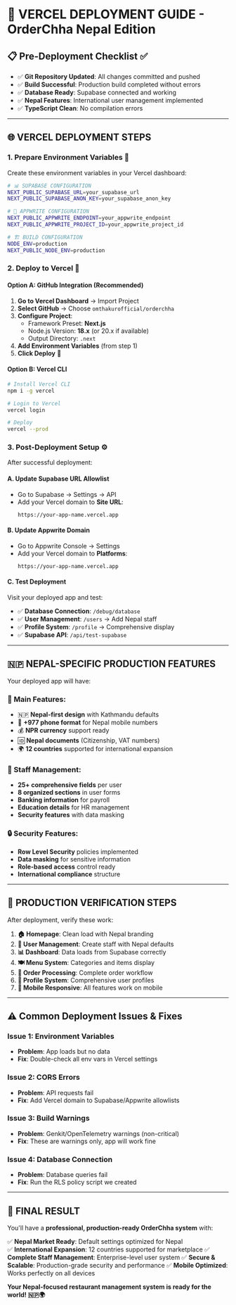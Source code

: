 # 🚀 VERCEL DEPLOYMENT GUIDE - OrderChha Nepal Edition

## 📋 **Pre-Deployment Checklist** ✅

- ✅ **Git Repository Updated**: All changes committed and pushed
- ✅ **Build Successful**: Production build completed without errors
- ✅ **Database Ready**: Supabase connected and working
- ✅ **Nepal Features**: International user management implemented
- ✅ **TypeScript Clean**: No compilation errors

---

## 🌐 **VERCEL DEPLOYMENT STEPS**

### **1. Prepare Environment Variables** 🔑

Create these environment variables in your Vercel dashboard:

```bash
# 📊 SUPABASE CONFIGURATION
NEXT_PUBLIC_SUPABASE_URL=your_supabase_url
NEXT_PUBLIC_SUPABASE_ANON_KEY=your_supabase_anon_key

# 🔐 APPWRITE CONFIGURATION  
NEXT_PUBLIC_APPWRITE_ENDPOINT=your_appwrite_endpoint
NEXT_PUBLIC_APPWRITE_PROJECT_ID=your_appwrite_project_id

# 🏗️ BUILD CONFIGURATION
NODE_ENV=production
NEXT_PUBLIC_NODE_ENV=production
```

### **2. Deploy to Vercel** 🚀

#### **Option A: GitHub Integration (Recommended)**
1. **Go to Vercel Dashboard** → Import Project
2. **Select GitHub** → Choose `omthakurofficial/orderchha`
3. **Configure Project**:
   - Framework Preset: **Next.js**
   - Node.js Version: **18.x** (or 20.x if available)
   - Output Directory: `.next`
4. **Add Environment Variables** (from step 1)
5. **Click Deploy** 🚀

#### **Option B: Vercel CLI**
```bash
# Install Vercel CLI
npm i -g vercel

# Login to Vercel
vercel login

# Deploy
vercel --prod
```

### **3. Post-Deployment Setup** ⚙️

After successful deployment:

#### **A. Update Supabase URL Allowlist**
- Go to Supabase → Settings → API
- Add your Vercel domain to **Site URL**:
  ```
  https://your-app-name.vercel.app
  ```

#### **B. Update Appwrite Domain** 
- Go to Appwrite Console → Settings
- Add your Vercel domain to **Platforms**:
  ```
  https://your-app-name.vercel.app
  ```

#### **C. Test Deployment**
Visit your deployed app and test:
- ✅ **Database Connection**: `/debug/database`
- ✅ **User Management**: `/users` → Add Nepal staff
- ✅ **Profile System**: `/profile` → Comprehensive display
- ✅ **Supabase API**: `/api/test-supabase`

---

## 🇳🇵 **NEPAL-SPECIFIC PRODUCTION FEATURES**

Your deployed app will have:

### **🌟 Main Features:**
- 🇳🇵 **Nepal-first design** with Kathmandu defaults
- 📱 **+977 phone format** for Nepal mobile numbers
- 💰 **NPR currency** support ready
- 🆔 **Nepal documents** (Citizenship, VAT numbers)
- 🌍 **12 countries** supported for international expansion

### **👥 Staff Management:**
- **25+ comprehensive fields** per user
- **8 organized sections** in user forms  
- **Banking information** for payroll
- **Education details** for HR management
- **Security features** with data masking

### **🔒 Security Features:**
- **Row Level Security** policies implemented
- **Data masking** for sensitive information
- **Role-based access** control ready
- **International compliance** structure

---

## 🎯 **PRODUCTION VERIFICATION STEPS**

After deployment, verify these work:

1. **🏠 Homepage**: Clean load with Nepal branding
2. **👥 User Management**: Create staff with Nepal defaults
3. **📊 Dashboard**: Data loads from Supabase correctly  
4. **🍽️ Menu System**: Categories and items display
5. **🧾 Order Processing**: Complete order workflow
6. **💼 Profile System**: Comprehensive user profiles
7. **📱 Mobile Responsive**: All features work on mobile

---

## ⚠️ **Common Deployment Issues & Fixes**

### **Issue 1: Environment Variables**
- **Problem**: App loads but no data
- **Fix**: Double-check all env vars in Vercel settings

### **Issue 2: CORS Errors**
- **Problem**: API requests fail
- **Fix**: Add Vercel domain to Supabase/Appwrite allowlists

### **Issue 3: Build Warnings**
- **Problem**: Genkit/OpenTelemetry warnings (non-critical)
- **Fix**: These are warnings only, app will work fine

### **Issue 4: Database Connection**
- **Problem**: Database queries fail
- **Fix**: Run the RLS policy script we created

---

## 🎉 **FINAL RESULT**

You'll have a **professional, production-ready OrderChha system** with:

✅ **Nepal Market Ready**: Default settings optimized for Nepal  
✅ **International Expansion**: 12 countries supported for marketplace
✅ **Complete Staff Management**: Enterprise-level user system
✅ **Secure & Scalable**: Production-grade security and performance
✅ **Mobile Optimized**: Works perfectly on all devices

**Your Nepal-focused restaurant management system is ready for the world! 🇳🇵🌍**
